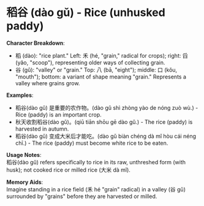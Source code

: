 # **稻谷 (dào gǔ) - Rice (unhusked paddy)**

**Character Breakdown**:  
- 稻 (dào): "rice plant." Left: 禾 (hé, "grain," radical for crops); right: 舀 (yǎo, "scoop"), representing older ways of collecting grain.  
- 谷 (gǔ): "valley" or "grain." Top: 八 (bā, "eight"); middle: 口 (kǒu, "mouth"); bottom: a variant of shape meaning "grain." Represents a valley where grains grow.

**Examples**:  
- 稻谷(dào gǔ) 是重要的农作物。(dào gǔ shì zhòng yào de nóng zuò wù.) - Rice (paddy) is an important crop.  
- 秋天收割稻谷(dào gǔ)。(qiū tiān shōu gē dào gǔ.) - The rice (paddy) is harvested in autumn.  
- 稻谷(dào gǔ) 变成大米后才能吃。(dào gǔ biàn chéng dà mǐ hòu cái néng chī.) - The rice (paddy) must become white rice to be eaten.

**Usage Notes**:  
稻谷(dào gǔ) refers specifically to rice in its raw, unthreshed form (with husk); not cooked rice or milled rice (大米 dà mǐ).

**Memory Aids**:  
Imagine standing in a rice field (禾 hé "grain" radical) in a valley (谷 gǔ) surrounded by "grains" before they are harvested or milled.